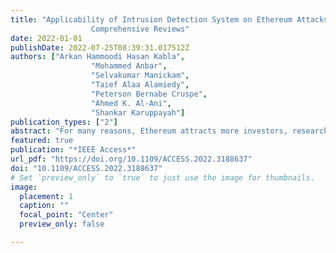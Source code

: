 ```yaml
---
title: "Applicability of Intrusion Detection System on Ethereum Attacks: A
                  Comprehensive Reviews"
date: 2022-01-01
publishDate: 2022-07-25T08:39:31.017512Z
authors: ["Arkan Hammoodi Hasan Kabla",
                  "Mohammed Anbar",
                  "Selvakumar Manickam",
                  "Taief Alaa Alamiedy",
                  "Peterson Bernabe Cruspe",
                  "Ahmed K. Al-Ani",
                  "Shankar Karuppayah"]
publication_types: ["2"]
abstract: "For many reasons, Ethereum attracts more investors, researchers, and even scammers; this is the first platform that enables the new Decentralized Applications (DApps) to run on top of the blockchain network. However, the rich semantics and applications of DApps inevitably introduce many security issues that have grabbed significant attention from industry and academics due to their destructive impact on DApps in recent years. Therefore, there is a vital need to study the applicability of Intrusion Detection System in detecting Ethereum-based attacks. Hence, this paper is among the first comprehensive review that studies the applicability of IDS in detecting Ethereum-based attacks. In addition, this paper lists all the potential attacks on Ethereum passing through the vulnerabilities that cause those attacks and ending with the consequences of each attack. Furthermore, this paper analyses all the IDS-based related works of Ethereum attacks detection since the Ethereum platform was launched in 2015. Finally, this paper discusses the open issues regarding vulnerabilities and attacks, challenges, and future directions."
featured: true
publication: "*IEEE Access*"
url_pdf: "https://doi.org/10.1109/ACCESS.2022.3188637"
doi: "10.1109/ACCESS.2022.3188637"
# Set `preview_only` to `true` to just use the image for thumbnails.
image:
  placement: 1
  caption: ""
  focal_point: "Center"
  preview_only: false

---
```


